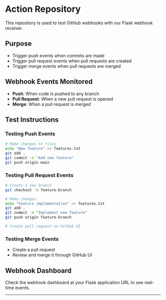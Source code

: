 # Action Repository

This repository is used to test GitHub webhooks with our Flask webhook receiver.

## Purpose
- Trigger push events when commits are made
- Trigger pull request events when pull requests are created
- Trigger merge events when pull requests are merged

## Webhook Events Monitored
- **Push**: When code is pushed to any branch
- **Pull Request**: When a new pull request is opened
- **Merge**: When a pull request is merged

## Test Instructions

### Testing Push Events
```bash
# Make changes to files
echo "New feature" >> features.txt
git add .
git commit -m "Add new feature"
git push origin main
```

### Testing Pull Request Events
```bash
# Create a new branch
git checkout -b feature-branch

# Make changes
echo "Feature implementation" >> features.txt
git add .
git commit -m "Implement new feature"
git push origin feature-branch

# Create pull request on GitHub UI
```

### Testing Merge Events
- Create a pull request
- Review and merge it through GitHub UI

## Webhook Dashboard
Check the webhook dashboard at your Flask application URL to see real-time events.

---